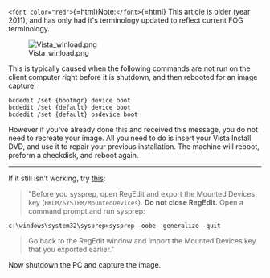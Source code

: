 `<font color="red">`{=html}Note:`</font>`{=html} This article is older
(year 2011), and has only had it\'s terminology updated to reflect
current FOG terminology.

<figure>
<img src="Vista_winload.png" title="Vista_winload.png" />
<figcaption>Vista_winload.png</figcaption>
</figure>

This is typically caused when the following commands are not run on the
client computer right before it is shutdown, and then rebooted for an
image capture:

`bcdedit /set {bootmgr} device boot`\
`bcdedit /set {default} device boot`\
`bcdedit /set {default} osdevice boot`

However if you\'ve already done this and received this message, you do
not need to recreate your image. All you need to do is insert your Vista
Install DVD, and use it to repair your previous installation. The
machine will reboot, preform a checkdisk, and reboot again.

------------------------------------------------------------------------

If it still isn\'t working, try
[this](http://social.technet.microsoft.com/forums/en-US/itprovistadeployment/thread/096ec0c8-8f41-4824-873a-781315fc914e):

> \"Before you sysprep, open RegEdit and export the Mounted Devices key
> (`HKLM/SYSTEM/MountedDevices`). **Do not close RegEdit.** Open a
> command prompt and run sysprep:

    c:\windows\system32\sysprep>sysprep -oobe -generalize -quit

> Go back to the RegEdit window and import the Mounted Devices key that
> you exported earlier.\"

Now shutdown the PC and capture the image.
